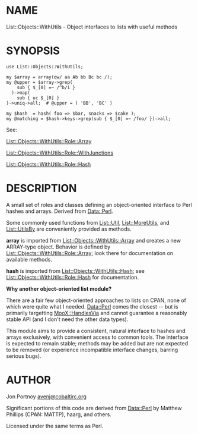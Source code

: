 # NAME

List::Objects::WithUtils - Object interfaces to lists with useful methods

# SYNOPSIS

    use List::Objects::WithUtils;

    my $array = array(qw/ aa Ab bb Bc bc /);
    my @upper = $array->grep(
        sub { $_[0] =~ /^b/i }
      )->map(
        sub { uc $_[0] }
    )->uniq->all;  # @upper = ( 'BB', 'BC' )

    my $hash  = hash( foo => $bar, snacks => $cake );
    my @matching = $hash->keys->grep(sub { $_[0] =~ /foo/ })->all;

See:

[List::Objects::WithUtils::Role::Array](http://search.cpan.org/perldoc?List::Objects::WithUtils::Role::Array)

[List::Objects::WithUtils::Role::WithJunctions](http://search.cpan.org/perldoc?List::Objects::WithUtils::Role::WithJunctions)

[List::Objects::WithUtils::Role::Hash](http://search.cpan.org/perldoc?List::Objects::WithUtils::Role::Hash)

# DESCRIPTION

A small set of roles and classes defining an object-oriented interface to Perl
hashes and arrays. Derived from [Data::Perl](http://search.cpan.org/perldoc?Data::Perl).

Some commonly used functions from [List::Util](http://search.cpan.org/perldoc?List::Util), [List::MoreUtils](http://search.cpan.org/perldoc?List::MoreUtils), and
[List::UtilsBy](http://search.cpan.org/perldoc?List::UtilsBy) are conveniently provided as methods.

__array__ is imported from [List::Objects::WithUtils::Array](http://search.cpan.org/perldoc?List::Objects::WithUtils::Array) and creates a new
ARRAY-type object. 
Behavior is defined by [List::Objects::WithUtils::Role::Array](http://search.cpan.org/perldoc?List::Objects::WithUtils::Role::Array); look
there for documentation on available methods.

__hash__ is imported from [List::Objects::WithUtils::Hash](http://search.cpan.org/perldoc?List::Objects::WithUtils::Hash); see  
[List::Objects::WithUtils::Role::Hash](http://search.cpan.org/perldoc?List::Objects::WithUtils::Role::Hash) for documentation.

__Why another object-oriented list module?__

There are a fair few object-oriented approaches to lists on CPAN, none of
which were quite what I needed. [Data::Perl](http://search.cpan.org/perldoc?Data::Perl) comes the closest -- but is
primarily targetting [MooX::HandlesVia](http://search.cpan.org/perldoc?MooX::HandlesVia) and cannot guarantee a reasonably
stable API (and I don't need the other data types).

This module aims to provide a consistent, natural interface to hashes and
arrays exclusively, with convenient access to common tools. The interface is
expected to remain stable; methods may be added but are
not expected to be removed (or experience incompatible interface changes, barring
serious bugs).

# AUTHOR

Jon Portnoy <avenj@cobaltirc.org>

Significant portions of this code are derived from [Data::Perl](http://search.cpan.org/perldoc?Data::Perl) 
by Matthew Phillips (CPAN: MATTP), haarg, and others.

Licensed under the same terms as Perl.

